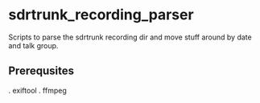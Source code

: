 # sdrtrunk_recording_parser
Scripts to parse the sdrtrunk recording dir and move stuff around by date and talk group.

## Prerequsites
. exiftool
. ffmpeg

